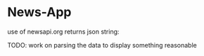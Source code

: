 # News-App
use of newsapi.org 
returns json string:

TODO: work on parsing the data to display something reasonable

